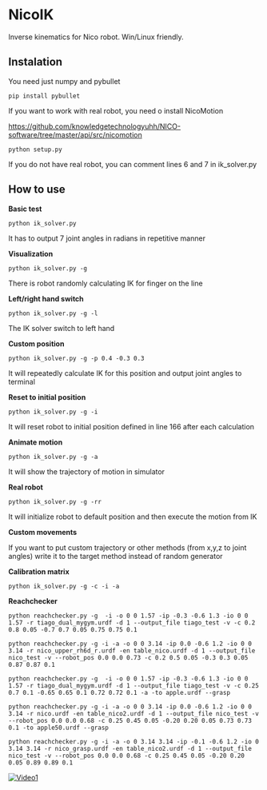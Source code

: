 # NicoIK
Inverse kinematics for Nico robot. Win/Linux friendly.

## Instalation

You need just numpy and pybullet

`pip install pybullet`


If you want to work with real robot, you need o install NicoMotion

https://github.com/knowledgetechnologyuhh/NICO-software/tree/master/api/src/nicomotion

`python setup.py`

If you do not have real robot, you can comment lines 6 and 7 in ik_solver.py


## How to use

**Basic test**

`python ik_solver.py`

It has to output 7 joint angles in radians in repetitive manner

**Visualization**

`python ik_solver.py -g`

There is robot randomly calculating IK for finger on the line

**Left/right hand switch**

`python ik_solver.py -g -l`

The IK solver switch to left hand

**Custom position**

`python ik_solver.py -g -p 0.4 -0.3 0.3`

It will repeatedly calculate IK for this position and output joint angles to terminal

**Reset to initial position**

`python ik_solver.py -g -i`

It will reset robot to initial position defined in line 166 after each calculation

**Animate motion**

`python ik_solver.py -g -a`

It will show the trajectory of motion in simulator

**Real robot**

`python ik_solver.py -g -rr`

It will initialize robot to default position and then execute the motion from IK

**Custom movements**

If you want to put custom trajectory or other methods (from x,y,z to joint angles) write it to the target method instead of random generator

**Calibration matrix**

`python ik_solver.py -g -c -i -a`

**Reachchecker**

`python reachchecker.py -g  -i -o 0 0 1.57 -ip -0.3 -0.6 1.3 -io 0 0 1.57 -r tiago_dual_mygym.urdf -d 1 --output_file tiago_test -v -c 0.2 0.8 0.05 -0.7 0.7 0.05 0.75 0.75 0.1`

`python reachchecker.py -g -i -a -o 0 0 3.14 -ip 0.0 -0.6 1.2 -io 0 0 3.14 -r nico_upper_rh6d_r.urdf -en table_nico.urdf -d 1 --output_file nico_test -v --robot_pos 0.0 0.0 0.73 -c 0.2 0.5 0.05 -0.3 0.3 0.05 0.87 0.87 0.1`

`python reachchecker.py -g  -i -o 0 0 1.57 -ip -0.3 -0.6 1.3 -io 0 0 1.57 -r tiago_dual_mygym.urdf -d 1 --output_file tiago_test -v -c 0.25 0.7 0.1 -0.65 0.65 0.1 0.72 0.72 0.1 -a -to apple.urdf --grasp`

`python reachchecker.py -g -i -a -o 0 0 3.14 -ip 0.0 -0.6 1.2 -io 0 0 3.14 -r nico.urdf -en table_nico2.urdf -d 1 --output_file nico_test -v --robot_pos 0.0 0.0 0.68 -c 0.25 0.45 0.05 -0.20 0.20 0.05 0.73 0.73 0.1 -to apple50.urdf --grasp`

`python reachchecker.py -g -i -a -o 0 3.14 3.14 -ip -0.1 -0.6 1.2 -io 0 3.14 3.14 -r nico_grasp.urdf -en table_nico2.urdf -d 1 --output_file nico_test -v --robot_pos 0.0 0.0 0.68 -c 0.25 0.45 0.05 -0.20 0.20 0.05 0.89 0.89 0.1`

[![Video1](https://img.youtube.com/vi/YWLnepOwRhc/maxresdefault.jpg)](https://youtu.be/YWLnepOwRhc)
